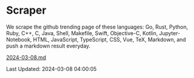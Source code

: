 # Scraper

We scrape the github trending page of these languages: Go, Rust, Python, Ruby, C++, C, Java, Shell, Makefile, Swift, Objective-C, Kotlin, Jupyter-Notebook, HTML, JavaScript, TypeScript, CSS, Vue, TeX, Markdown, and push a markdown result everyday.

[2024-03-08.md](https://github.com/yangwenmai/github-trending-backup/blob/master/2024-03-08.md)

Last Updated: 2024-03-08 04:00:05